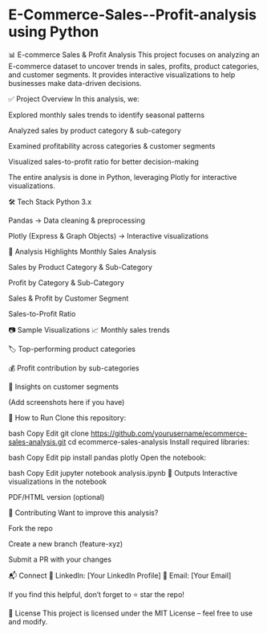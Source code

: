 # E-Commerce-Sales--Profit-analysis using Python


📊 E-commerce Sales & Profit Analysis
This project focuses on analyzing an E-commerce dataset to uncover trends in sales, profits, product categories, and customer segments. It provides interactive visualizations to help businesses make data-driven decisions.

✅ Project Overview
In this analysis, we:

Explored monthly sales trends to identify seasonal patterns

Analyzed sales by product category & sub-category

Examined profitability across categories & customer segments

Visualized sales-to-profit ratio for better decision-making

The entire analysis is done in Python, leveraging Plotly for interactive visualizations.

🛠 Tech Stack
Python 3.x

Pandas → Data cleaning & preprocessing

Plotly (Express & Graph Objects) → Interactive visualizations

📌 Analysis Highlights
Monthly Sales Analysis

Sales by Product Category & Sub-Category

Profit by Category & Sub-Category

Sales & Profit by Customer Segment

Sales-to-Profit Ratio

📷 Sample Visualizations
📈 Monthly sales trends

🏷️ Top-performing product categories

💰 Profit contribution by sub-categories

👥 Insights on customer segments

(Add screenshots here if you have)

🚀 How to Run
Clone this repository:

bash
Copy
Edit
git clone https://github.com/yourusername/ecommerce-sales-analysis.git
cd ecommerce-sales-analysis
Install required libraries:

bash
Copy
Edit
pip install pandas plotly
Open the notebook:

bash
Copy
Edit
jupyter notebook analysis.ipynb
📄 Outputs
Interactive visualizations in the notebook

PDF/HTML version (optional)

🤝 Contributing
Want to improve this analysis?

Fork the repo

Create a new branch (feature-xyz)

Submit a PR with your changes

📬 Connect
💼 LinkedIn: [Your LinkedIn Profile]
📧 Email: [Your Email]

If you find this helpful, don’t forget to ⭐ star the repo!

📜 License
This project is licensed under the MIT License – feel free to use and modify.

